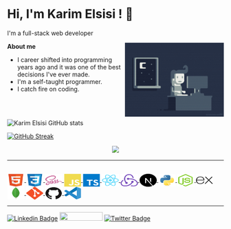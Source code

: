 <h1>Hi, I'm Karim Elsisi ! 👋</h1>

I'm a full-stack web developer 

<img align='right' src="./programmer.gif" width="230">

**About me**


- I career shifted into programming years ago and it was one of the best decisions I've ever made.
- I'm a self-taught programmer.
- I catch fire on coding.

<br/><br/>

![Karim Elsisi GitHub stats](https://github-readme-stats.vercel.app/api?username=K-Mo2&show_icons=true&theme=radical)

[![GitHub Streak](http://github-readme-streak-stats.herokuapp.com?user=K-Mo2&theme=midnight-purple&date_format=M%20j%5B%2C%20Y%5D)](https://git.io/streak-stats)

<div align="center"> <a href="https://github.com/K-Mo2"><img height="160em" src="https://github-readme-stats.vercel.app/api/top-langs/?username=K-Mo2&layout=compact&langs_count=7&theme=tokyonight"/>
</div>
 
 <hr/>
 
<div style="display: inline_block"><br>
  <img align="center" alt="Karim-HTML" height="30" width="40" src="https://raw.githubusercontent.com/devicons/devicon/master/icons/html5/html5-original.svg">
  <img align="center" alt="Karim-CSS" height="30" width="40" src="https://raw.githubusercontent.com/devicons/devicon/master/icons/css3/css3-original.svg">
 <img align="center" alt="Karim-sass" height="30" width="40" src="https://raw.githubusercontent.com/devicons/devicon/master/icons/sass/sass-original.svg">
  <img align="center" alt="Karim-Js" height="30" width="40" src="https://raw.githubusercontent.com/devicons/devicon/master/icons/javascript/javascript-plain.svg">
  <img align="center" alt="Karim-Ts" height="30" width="40" src="https://raw.githubusercontent.com/devicons/devicon/master/icons/typescript/typescript-original.svg">
  <img align="center" alt="Karim-react" height="30" width="40" src="https://raw.githubusercontent.com/devicons/devicon/master/icons/react/react-original.svg">
  <img align="center" alt="Karim-redux" height="30" width="40" src="https://raw.githubusercontent.com/devicons/devicon/master/icons/redux/redux-original.svg">
  <img align="center" alt="Karim-next" height="30" width="40" src="https://raw.githubusercontent.com/devicons/devicon/master/icons/nextjs/nextjs-original.svg">
  <img align="center" alt="Karim-python" height="30" width="40" src="https://raw.githubusercontent.com/devicons/devicon/master/icons/python/python-original.svg">
  <img align="center" alt="Karim-node" height="30" width="40" src="https://raw.githubusercontent.com/devicons/devicon/master/icons/nodejs/nodejs-original.svg">
  <img align="center" alt="Karim-express" height="30" width="40" src="https://raw.githubusercontent.com/devicons/devicon/master/icons/express/express-original.svg">
  <img align="center" alt="Karim-mongodb" height="30" width="40" src="https://raw.githubusercontent.com/devicons/devicon/master/icons/mongodb/mongodb-original.svg">
  <img align="center" alt="Karim-git" height="30" width="40" src="https://raw.githubusercontent.com/devicons/devicon/master/icons/git/git-original.svg">
 <img align="center" alt="Karim-github" height="30" width="40" src="https://raw.githubusercontent.com/devicons/devicon/master/icons/github/github-original.svg">
  <img align="center" alt="Karim-vscode" height="30" width="40" src="https://raw.githubusercontent.com/devicons/devicon/master/icons/vscode/vscode-original.svg">
  
  

<hr/>
 
 
[![Linkedin Badge](https://img.shields.io/badge/-Karim%20Elsisi-blue?style=square&logo=Linkedin&logoColor=white&link=https://www.linkedin.com/in/karim-elsisi-6a956b190/)](https://www.linkedin.com/in/karim-elsisi-6a956b190/)
<a href = "karimelsisi27@gmail.com"><img  height="20" width="100" src="https://img.shields.io/badge/-Gmail-white?style=for-the-badge&logo=gmail&logoColor=red" target="_blank"></a>
[![Twitter Badge](https://img.shields.io/badge/-@Karim%20Elsisi-1ca0f1?style=square&labelColor=1ca0f1&logo=twitter&logoColor=white&link=https://twitter.com/karim4mo)](https://twitter.com/karim4mo)
<!--
**K-Mo2/K-Mo2** is a ✨ _special_ ✨ repository because its `README.md` (this file) appears on your GitHub profile.

Here are some ideas to get you started:

- 🔭 I’m currently working on ...
- 🌱 I’m currently learning ...
- 👯 I’m looking to collaborate on ...
- 🤔 I’m looking for help with ...
- 💬 Ask me about ...
- 📫 How to reach me: ...
- 😄 Pronouns: ...
- ⚡ Fun fact: ...
-->
